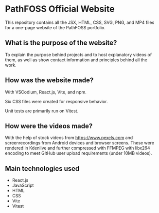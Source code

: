 # PathFOSS Official Website
This repository contains all the JSX, HTML, CSS, SVG, PNG, and MP4 files for a one-page website of the PathFOSS portfolio.


## What is the purpose of the website?
To explain the purpose behind projects and to host explanatory videos of them, as well as show contact information and principles behind all the work.


## How was the website made?
With VSCodium, React.js, Vite, and npm. 

Six CSS files were created for responsive behavior.

Unit tests are primarily run on Vitest.

## How were the videos made?
With the help of stock videos from https://www.pexels.com and screenrecordings from Android devices and browser screens. These were rendered in Kdenlive and further compressed with FFMPEG with libx264 encoding to meet GitHub user upload requirements (under 10MB videos).

## Main technologies used

- React.js
- JavaScript
- HTML
- CSS
- Vite
- Vitest